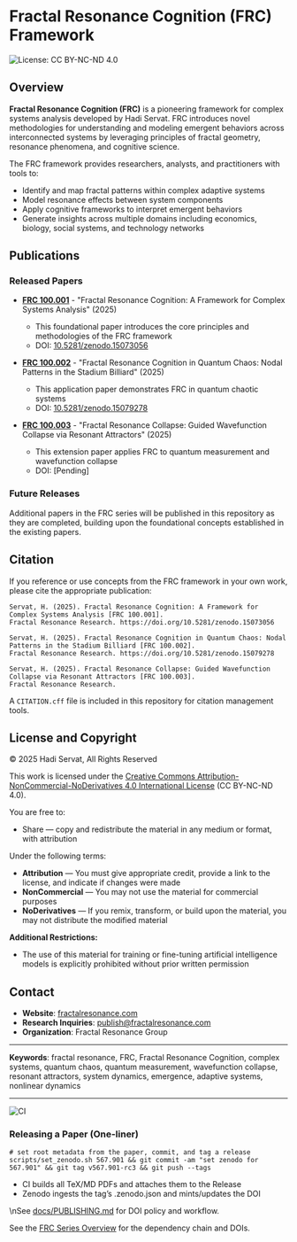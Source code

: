 # Fractal Resonance Cognition (FRC) Framework

<img src="https://img.shields.io/badge/License-CC%20BY--NC--ND%204.0-lightgrey.svg" alt="License: CC BY-NC-ND 4.0">

## Overview

**Fractal Resonance Cognition (FRC)** is a pioneering framework for complex systems analysis developed by Hadi Servat. FRC introduces novel methodologies for understanding and modeling emergent behaviors across interconnected systems by leveraging principles of fractal geometry, resonance phenomena, and cognitive science.

The FRC framework provides researchers, analysts, and practitioners with tools to:

- Identify and map fractal patterns within complex adaptive systems
- Model resonance effects between system components
- Apply cognitive frameworks to interpret emergent behaviors
- Generate insights across multiple domains including economics, biology, social systems, and technology networks

## Publications

### Released Papers

- **[FRC 100.001](./publications/FRC_100.001/FRC_100.001.pdf)** - "Fractal Resonance Cognition: A Framework for Complex Systems Analysis" (2025)
  - This foundational paper introduces the core principles and methodologies of the FRC framework
  - DOI: [10.5281/zenodo.15073056](https://zenodo.org/records/15073056)

- **[FRC 100.002](./publications/FRC_100.002/FRC_100.002.pdf)** - "Fractal Resonance Cognition in Quantum Chaos: Nodal Patterns in the Stadium Billiard" (2025)
  - This application paper demonstrates FRC in quantum chaotic systems
  - DOI: [10.5281/zenodo.15079278](https://zenodo.org/records/15079278)

- **[FRC 100.003](./publications/FRC_100.003/FRC_100.003_manuscript.md)** - "Fractal Resonance Collapse: Guided Wavefunction Collapse via Resonant Attractors" (2025)
  - This extension paper applies FRC to quantum measurement and wavefunction collapse
  - DOI: [Pending]

### Future Releases

Additional papers in the FRC series will be published in this repository as they are completed, building upon the foundational concepts established in the existing papers.

## Citation

If you reference or use concepts from the FRC framework in your own work, please cite the appropriate publication:

```
Servat, H. (2025). Fractal Resonance Cognition: A Framework for Complex Systems Analysis [FRC 100.001]. 
Fractal Resonance Research. https://doi.org/10.5281/zenodo.15073056

Servat, H. (2025). Fractal Resonance Cognition in Quantum Chaos: Nodal Patterns in the Stadium Billiard [FRC 100.002]. 
Fractal Resonance Research. https://doi.org/10.5281/zenodo.15079278

Servat, H. (2025). Fractal Resonance Collapse: Guided Wavefunction Collapse via Resonant Attractors [FRC 100.003].
Fractal Resonance Research.
```

A `CITATION.cff` file is included in this repository for citation management tools.

## License and Copyright

© 2025 Hadi Servat, All Rights Reserved

This work is licensed under the [Creative Commons Attribution-NonCommercial-NoDerivatives 4.0 International License](./LICENSE) (CC BY-NC-ND 4.0).

You are free to:
- Share — copy and redistribute the material in any medium or format, with attribution

Under the following terms:
- **Attribution** — You must give appropriate credit, provide a link to the license, and indicate if changes were made
- **NonCommercial** — You may not use the material for commercial purposes
- **NoDerivatives** — If you remix, transform, or build upon the material, you may not distribute the modified material

**Additional Restrictions:**
- The use of this material for training or fine-tuning artificial intelligence models is explicitly prohibited without prior written permission

## Contact

- **Website**: [fractalresonance.com](https://fractalresonance.com)
- **Research Inquiries**: publish@fractalresonance.com
- **Organization**: Fractal Resonance Group

---

**Keywords**: fractal resonance, FRC, Fractal Resonance Cognition, complex systems, quantum chaos, quantum measurement, wavefunction collapse, resonant attractors, system dynamics, emergence, adaptive systems, nonlinear dynamics

---

![CI](https://github.com/FractalResonance/Framework/actions/workflows/release.yml/badge.svg?branch=main)

### Releasing a Paper (One-liner)

```
# set root metadata from the paper, commit, and tag a release
scripts/set_zenodo.sh 567.901 && git commit -am "set zenodo for 567.901" && git tag v567.901-rc3 && git push --tags
```

- CI builds all TeX/MD PDFs and attaches them to the Release
- Zenodo ingests the tag’s .zenodo.json and mints/updates the DOI

\nSee [docs/PUBLISHING.md](docs/PUBLISHING.md) for DOI policy and workflow.

See the [FRC Series Overview](docs/SERIES_OVERVIEW.md) for the dependency chain and DOIs.

